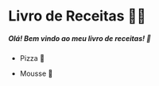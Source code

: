 # Livro de Receitas :woman_cook:

##### Olá! Bem vindo ao meu livro de receitas! :wave:

- Pizza :pizza:

- Mousse :ice_cream:

  
  
  
